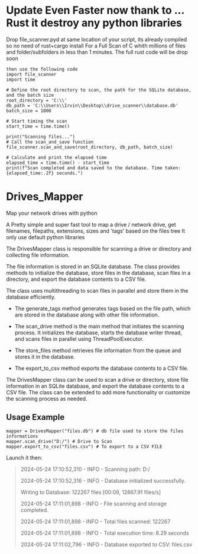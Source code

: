 # Update Even Faster now thank to ... Rust it destroy any python libraries

Drop file_scanner.pyd at same location of your script, its already compiled so no need of rust+cargo install
For a Full Scan of C whith millions of files and folder/subfolders in less than 1 minutes.
The full rust code will be drop soon 

```
then use the following code 
import file_scanner
import time

# Define the root directory to scan, the path for the SQLite database, and the batch size
root_directory = 'C:\\'
db_path = 'C:\\Users\\Irvin\\Desktop\\drive_scanner\\database.db'
batch_size = 1000

# Start timing the scan
start_time = time.time()

print("Scanning files...")
# Call the scan_and_save function
file_scanner.scan_and_save(root_directory, db_path, batch_size)

# Calculate and print the elapsed time
elapsed_time = time.time() - start_time
print(f"Scan completed and data saved to the database. Time taken: {elapsed_time:.2f} seconds.")
```






# Drives_Mapper
Map your network drives with python

A Pretty simple and super fast tool to map a drive / network drive, get filenames, filepaths, extensions, sizes and  'tags' based on the files tree
It only use default python libraries 

The DrivesMapper class is responsible for scanning a drive or directory and collecting file information.

The file information is stored in an SQLite database.
The class provides methods to initialize the database, store files in the database, scan files in a directory, and export the database contents to a CSV file.

The class uses multithreading to scan files in parallel and store them in the database efficiently.

- The generate_tags method generates tags based on the file path, which are stored in the database along with other file information.

- The scan_drive method is the main method that initiates the scanning process. It initializes the database, starts the database writer thread, and scans files in parallel using ThreadPoolExecutor. 

- The store_files method retrieves file information from the queue and stores it in the database.

- The export_to_csv method exports the database contents to a CSV file.

The DrivesMapper class can be used to scan a drive or directory, store file information in an SQLite database, and export the database contents to a CSV file.
The class can be extended to add more functionality or customize the scanning process as needed.



## Usage Example

```
mapper = DrivesMapper("files.db") # db file used to store the files informations
mapper.scan_drive("D:/") # Drive to Scan
mapper.export_to_csv("files.csv") # To export to a CSV FILE
```

Launch it then:
> 2024-05-24 17:10:52,310 - INFO - Scanning path: D:/
> 
> 2024-05-24 17:10:52,316 - INFO - Database initialized successfully.
> 
> Writing to Database: 122267 files [00:09, 12867.91 files/s]
> 
> 2024-05-24 17:11:01,898 - INFO - File scanning and storage completed.
> 
> 2024-05-24 17:11:01,898 - INFO - Total files scanned: 122267
> 
> 2024-05-24 17:11:01,898 - INFO - Total execution time: 8.29 seconds
> 
> 2024-05-24 17:11:02,796 - INFO - Database exported to CSV: files.csv
